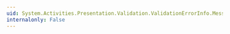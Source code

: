 ```yaml
---
uid: System.Activities.Presentation.Validation.ValidationErrorInfo.Message
internalonly: False
---
```

